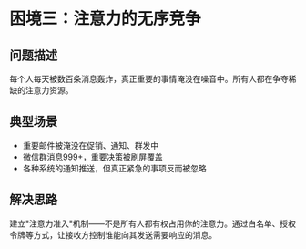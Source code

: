 # 困境三：注意力的无序竞争

## 问题描述

每个人每天被数百条消息轰炸，真正重要的事情淹没在噪音中。所有人都在争夺稀缺的注意力资源。

## 典型场景

- 重要邮件被淹没在促销、通知、群发中
- 微信群消息999+，重要决策被刷屏覆盖
- 各种系统的通知推送，但真正紧急的事项反而被忽略

## 解决思路

建立"注意力准入"机制——不是所有人都有权占用你的注意力。通过白名单、授权令牌等方式，让接收方控制谁能向其发送需要响应的消息。
